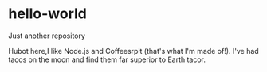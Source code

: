 # hello-world
Just another repository

Hubot here,I like Node.js and Coffeesrpit (that's what I'm made of!).
I've had tacos on the moon and find them far superior to Earth tacor.
